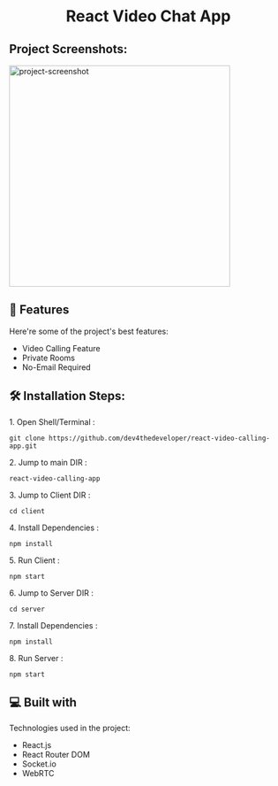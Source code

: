 <h1 align="center" id="title">React Video Chat App</h1>

<h2>Project Screenshots:</h2>

<img src="https://iili.io/JYP61Ax.png" alt="project-screenshot" width="400" height="400/">

  
  
<h2>🧐 Features</h2>

Here're some of the project's best features:

*   Video Calling Feature
*   Private Rooms
*   No-Email Required

<h2>🛠️ Installation Steps:</h2>

<p>1. Open Shell/Terminal :</p>

```
git clone https://github.com/dev4thedeveloper/react-video-calling-app.git
```

<p>2. Jump to main DIR :</p>

```
react-video-calling-app
```

<p>3. Jump to Client DIR :</p>

```
cd client
```

<p>4. Install Dependencies :</p>

```
npm install
```

<p>5. Run Client :</p>

```
npm start
```

<p>6. Jump to Server DIR :</p>

```
cd server
```

<p>7. Install Dependencies :</p>

```
npm install
```

<p>8. Run Server :</p>

```
npm start
```

  
  
<h2>💻 Built with</h2>

Technologies used in the project:

*   React.js
*   React Router DOM
*   Socket.io
*   WebRTC
